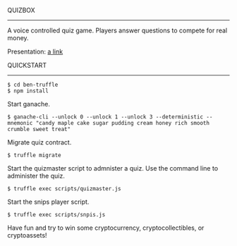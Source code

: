 QUIZBOX
______
A voice controlled quiz game. Players answer questions to compete for real money.

Presentation:
[a link](https://docs.google.com/presentation/d/1qOxNKU2f9C3Jmqte-MVI15MjGp_NuqMTce3_kOgwVRA/edit)

QUICKSTART
_________

    $ cd ben-truffle
    $ npm install

Start ganache.

    $ ganache-cli --unlock 0 --unlock 1 --unlock 3 --deterministic --mnemonic "candy maple cake sugar pudding cream honey rich smooth crumble sweet treat"

Migrate quiz contract.

    $ truffle migrate

Start the quizmaster script to admnister a quiz. Use the command line to administer the quiz.

    $ truffle exec scripts/quizmaster.js

Start the snips player script.

    $ truffle exec scripts/snpis.js

Have fun and try to win some cryptocurrency, cryptocollectibles, or cryptoassets!

